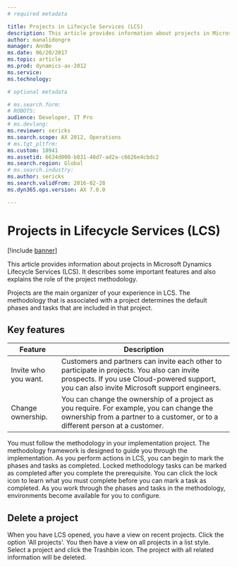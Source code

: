 ```yaml
---
# required metadata

title: Projects in Lifecycle Services (LCS)
description: This article provides information about projects in Microsoft Dynamics Lifecycle Services (LCS). It describes some important features and also explains the role of the project methodology.
author: manalidongre
manager: AnnBe
ms.date: 06/20/2017
ms.topic: article
ms.prod: dynamics-ax-2012 
ms.service:
ms.technology:

# optional metadata

# ms.search.form: 
# ROBOTS: 
audience: Developer, IT Pro
# ms.devlang: 
ms.reviewer: sericks
ms.search.scope: AX 2012, Operations
# ms.tgt_pltfrm: 
ms.custom: 18941
ms.assetid: 6634d000-b031-40d7-ad2a-c6626e4cbdc2
ms.search.region: Global
# ms.search.industry: 
ms.author: sericks
ms.search.validFrom: 2016-02-28
ms.dyn365.ops.version: AX 7.0.0

---
```


# Projects in Lifecycle Services (LCS)

[!include [banner](../../includes/banner.md)]

This article provides information about projects in Microsoft Dynamics Lifecycle Services (LCS). It describes some important features and also explains the role of the project methodology.

Projects are the main organizer of your experience in LCS. The methodology that is associated with a project determines the default phases and tasks that are included in that project.

## Key features

| Feature              | Description                                                                                                                                                                                |
|----------------------|--------------------------------------------------------------------------------------------------------------------------------------------------------------------------------------------|
| Invite who you want. | Customers and partners can invite each other to participate in projects. You also can invite prospects. If you use Cloud-powered support, you can also invite Microsoft support engineers. |
| Change ownership.    | You can change the ownership of a project as you require. For example, you can change the ownership from a partner to a customer, or to a different person at a customer.                  |

You must follow the methodology in your implementation project. The methodology framework is designed to guide you through the implementation. As you perform actions in LCS, you can begin to mark the phases and tasks as completed. Locked methodology tasks can be marked as completed after you complete the prerequisite. You can click the lock icon to learn what you must complete before you can mark a task as completed. As you work through the phases and tasks in the methodology, environments become available for you to configure. 

## Delete a project 
When you have LCS opened, you have a view on recent projects. Click the option 'All projects'. You then have a view on all projects in a list style. Select a project and click the Trashbin icon. The project with all related information will be deleted.



